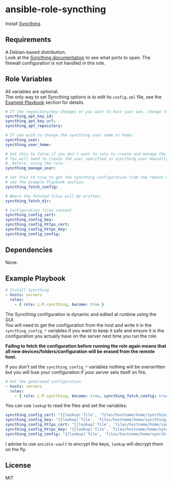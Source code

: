 ansible-role-syncthing
======================
Install [Syncthing](https://syncthing.net/).

Requirements
------------
A Debian-based distribution.  
Look at the [Syncthing documentation](https://docs.syncthing.net/users/firewall.html)
to see what ports to open. The firewall configuration is not handled in this role.

Role Variables
--------------
All variables are optional.  
The only way to set Syncthing options is to edit its `config.xml` file, see the
[Example Playbook](#example-playbook) section for details.

```yaml
# If the repository/key changes or you want to host your own, change these:
syncthing_apt_key_id:
syncthing_apt_key_url:
syncthing_apt_repository:

# If you wish to change the syncthing user name or home:
syncthing_user:
syncthing_user_home:

# Set this to false if you don't want to role to create and manage the user.
# You will need to create the user specified in syncthing_user manually
# _before_ using the role.
syncthing_manage_user:

# Set this to true to get the Syncthing configuration from the remote host,
# see the Example Playbook section.
syncthing_fetch_config:

# Where the fetched files will be written.
syncthing_fetch_dir:

# Configuration files content
syncthing_config_cert:
syncthing_config_key:
syncthing_config_https_cert:
syncthing_config_https_key:
syncthing_config_config:
```

Dependencies
------------
None.

Example Playbook
----------------
```yaml
# Install Syncthing
- hosts: servers
  roles:
    - { role: L-P.syncthing, become: true }
```

The Syncthing configuration is dynamic and edited at runtime using the GUI.  
You will need to get the configuration from the host and write it in the
`syncthing_config_*` variables if you want to keep it safe and ensure it is the
configuration you actually have on the server next time you run the role.

**Failing to fetch the configuration before running the role again means that
all new devices/folders/configuration will be erased from the remote host.**

If you don't set the `syncthing_config_*` variables nothing will be overwritten
but you will lose your configuration if your server sets itself on fire.

```yaml
# Get the generated configuration
- hosts: servers
  roles:
    - { role: L-P.syncthing, become: true, syncthing_fetch_config: true }
```

You can use `lookup` to read the files and set the variables:

```yaml
syncthing_config_cert: "{{lookup('file', 'files/hostname/home/syncthing/.config/syncthing/cert.pem')}}"
syncthing_config_key: "{{lookup('file', 'files/hostname/home/syncthing/.config/syncthing/key.pem')}}"
syncthing_config_https_cert: "{{lookup('file', 'files/hostname/home/syncthing/.config/syncthing/https-cert.pem')}}"
syncthing_config_https_key: "{{lookup('file', 'files/hostname/home/syncthing/.config/syncthing/https-key.pem')}}"
syncthing_config_config: "{{lookup('file', 'files/hostname/home/syncthing/.config/syncthing/config.xml')}}"
```

I advise to use `ansible-vault` to encrypt the keys, `lookup` will decrypt them
on the fly.

License
-------
MIT
